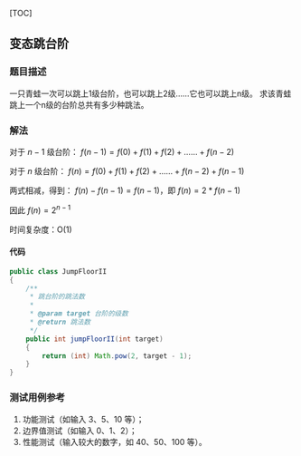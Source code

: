 [TOC]

## 变态跳台阶

### 题目描述
一只青蛙一次可以跳上1级台阶，也可以跳上2级……它也可以跳上n级。
求该青蛙跳上一个n级的台阶总共有多少种跳法。

### 解法
对于 $n-1​$ 级台阶：
$f(n-1) = f(0) + f(1) + f(2) + …… + f(n-2)​$

对于 $n​$ 级台阶：
$f(n) = f(0) + f(1) + f(2) + …… + f(n-2) + f(n-1)​$

两式相减，得到：
$f(n) - f(n-1) = f(n-1)$，即 $f(n) = 2*f(n-1)$

因此 $f(n) = 2^{n-1}$

时间复杂度：O(1)

#### 代码
```java
public class JumpFloorII
{
    /**
     * 跳台阶的跳法数
     *
     * @param target 台阶的级数
     * @return 跳法数
     */
    public int jumpFloorII(int target)
    {
        return (int) Math.pow(2, target - 1);
    }
}
```



### 测试用例参考
1. 功能测试（如输入 3、5、10 等）；
2. 边界值测试（如输入 0、1、2）；
3. 性能测试（输入较大的数字，如 40、50、100 等）。